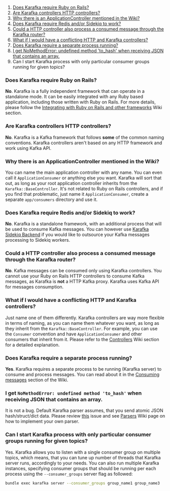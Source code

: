 1. [Does Karafka require Ruby on Rails?](https://github.com/karafka/karafka/wiki/FAQ#does-karafka-require-ruby-on-rails)
2. [Are Karafka controllers HTTP controllers?](https://github.com/karafka/karafka/wiki/FAQ#are-karafka-controllers-http-controllers)
3. [Why there is an ApplicationController mentioned in the Wiki?](https://github.com/karafka/karafka/wiki/FAQ#why-there-is-an-applicationcontroller-mentioned-in-the-wiki)
4. [Does Karafka require Redis and/or Sidekiq to work?](https://github.com/karafka/karafka/wiki/FAQ#does-karafka-require-redis-andor-sidekiq-to-work)
5. [Could a HTTP controller also process a consumed message through the Karafka router?](https://github.com/karafka/karafka/wiki/FAQ#could-a-http-controller-also-process-a-consumed-message-through-the-karafka-router)
6. [What if I would have a conflicting HTTP and Karafka controllers?](https://github.com/karafka/karafka/wiki/FAQ#what-if-i-would-have-a-conflicting-http-and-karafka-controllers)
7. [Does Karafka require a separate process running?](https://github.com/karafka/karafka/wiki/FAQ#does-karafka-require-a-separate-process-running)
8. [I get NoMethodError: undefined method 'to_hash' when receiving JSON that contains an array.](https://github.com/karafka/karafka/wiki/FAQ#i-get-nomethoderror-undefined-method-to_hash-when-receiving-json-that-contains-an-array)
9. Can I start Karafka process with only particular consumer groups running for given topics?

### Does Karafka require Ruby on Rails?

**No**. Karafka is a fully independent framework that can operate in a standalone mode. It can be easily integrated with any Ruby based application, including those written with Ruby on Rails. For more details, please follow the [Integrating with Ruby on Rails and other frameworks](https://github.com/karafka/karafka/wiki/Integrating-with-Ruby-on-Rails-and-other-frameworks) Wiki section.

### Are Karafka controllers HTTP controllers?

**No**. Karafka is a Kafka framework that follows __some__ of the common naming conventions. Karafka controllers aren't based on any HTTP framework and work using Kafka API.

### Why there is an ApplicationController mentioned in the Wiki?

You can name the main application controller with any name. You can even call it ```ApplicationConsumer``` or anything else you want. Karafka will sort that out, as long as your root application controller inherits from the ```Karafka::BaseController```. It's not related to Ruby on Rails controllers, and if you find that problematic, just name it ```ApplicationConsumer```, create a separate ```app/consumers``` directory and use it.

### Does Karafka require Redis and/or Sidekiq to work?

**No**. Karafka is a standalone framework, with an additional process that will be used to consume Kafka messages. You can however use [Karafka Sidekiq Backend](https://github.com/karafka/karafka-sidekiq-backend) if you would like to outsource your Kafka messages processing to Sidekiq workers.

### Could a HTTP controller also process a consumed message through the Karafka router?

**No**. Kafka messages can be consumed only using Karafka controllers. You cannot use your Ruby on Rails HTTP controllers to consume Kafka messages, as Karafka is **not** a HTTP Kafka proxy. Karafka uses Kafka API for messages consumption.

### What if I would have a conflicting HTTP and Karafka controllers?

Just name one of them differently. Karafka controllers are way more flexible in terms of naming, as you can name them whatever you want, as long as they inherit from the ```Karafka::BaseController```. For example, you can use the ```Consumer``` convention and have ```ApplicationConsumer``` and other consumers that inherit from it. Please refer to the [Controllers](https://github.com/karafka/karafka/wiki/Controllers) Wiki section for a detailed explanation.

### Does Karafka require a separate process running?

**Yes**. Karafka  requires a separate process to be running (Karafka server) to consume and process messages. You can read about it in the [Consuming messages](https://github.com/karafka/karafka/wiki/Consuming-messages) section of the Wiki.

### I get ```NoMethodError: undefined method 'to_hash'``` when receiving JSON that contains an array.

It is not a bug. Default Karafka parser assumes, that you send atomic JSON hash/struct/dict data. Please review [this](https://github.com/karafka/karafka/issues/223) issue and see [Parsers](https://github.com/karafka/karafka/wiki/Parsers) Wiki page on how to implement your own parser.

### Can I start Karafka process with only particular consumer groups running for given topics?

Yes. Karafka allows you to listen with a single consumer group on multiple topics, which means, that you can tune up number of threads that Karafka server runs, accordingly to your needs. You can also run multiple Karafka instances, specifying consumer groups that should be running per each process using the ```--consumer_groups``` server flag as followed:

```bash
bundle exec karafka server --consumer_groups group_name1 group_name3
```